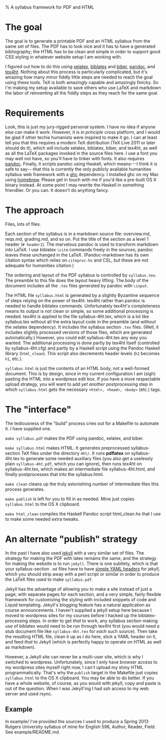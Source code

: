 % A syllabus framework for PDF and HTML

# The goal

The goal is to generate a printable PDF and an HTML syllabus from the same set of files. The PDF has to look nice and it has to have a generated bibliography; the HTML has to be clean and simple in order to support good CSS styling in whatever website setup I am working with.

I figured out how to do this using [xelatex](http://tug.org/xetex/), [biblatex](http://www.ctan.org/tex-archive/help/Catalogue/entries/biblatex.html) and [biber](http://biblatex-biber.sourceforge.net/), [pandoc](http://johnmacfarlane.net/pandoc/), and [tex4ht](http://tug.org/tex4ht/). Nothing about this process is particularly complicated, but it's amazing how many minor fiddly little steps are needed to reach the goal using these tools. TeX is both amazingly capable and amazingly finicky. So I'm making my setup available to save others who use LaTeX and markdown the labor of reinventing all the fiddly steps as they reach for the same goal.

# Requirements

Look, this is just my jury-rigged personal system. I have no idea if anyone else can make it work. However, it is *in principle* cross platform, and I would be glad if other techie humanists were inspired to make it go. I can at least tell you that this requires a modern TeX distribution (TeX Live 2011 or later should do it), which will include xelatex, biblatex, biber, and tex4ht, as well as all the LaTeX packages invoked in the source files here. I use a font you may well not have, so you'll have to tinker with fonts. It also requires [pandoc](http://johnmacfarlane.net/pandoc/). Finally, it scripts pandoc using Haskell, which means---I think it is safe to say---that this is currently the only publicly available humanities syllabus web framework with a [ghc](http://www.haskell.org/ghc/) dependency. I installed ghc on my Mac using [homebrew](http://mxcl.github.com/homebrew/). Please get in touch with me if you'd like a pre-built OS X binary instead. At some point I may rewrite the Haskell in something friendlier. Or you can. It doesn't do anything fancy.


# The approach

Files, lots of files.

Each section of the syllabus is in a markdown source file: overview.md, reqs.md, grading.md, and so on. Put the title of the section as a level 1 header (`# header1`). The marvelous pandoc is used to transform markdown into LaTeX. I use biblatex `\cite` commands freely in the sources; pandoc leaves these unchanged in the LaTeX.  (Pandoc-markdown has its own citation syntax which relies on `citeproc-hs` and CSL, but these are not adequate for humanities citation.) 

The ordering and layout of the PDF syllabus is controlled by `syllabus.tex`. The preamble to this file does the layout heavy lifting. The body of the document includes all the `.tex` files generated by pandoc with `\input`. 

The HTML file `syllabus.html` is generated by a slightly Byzantine sequence of steps relying on the power of tex4ht. tex4ht rather than pandoc is needed to handle biblatex commands. Unfortunately tex4ht's completeness means its output is not clean or simple, so some additional processing is needed. tex4ht is applied to the file syllabus-4ht.tex, which is a lot like syllabus.tex without all the extra layout code in the preamble (and without the xelatex dependency). It includes the syllabus section `.tex` files. (Well, it includes slightly processed versions of those files, which are generated  automatically.) However, you could edit syllabus-4ht.tex any way you wanted. The additional processing is done partly by tex4ht itself (controlled by syllabus-4ht.cfg) and partly by a Haskell script using the Pandoc Haskell library (`html_clean`). This script also decrements header levels (`h2` becomes `h1`, etc.).

`syllabus.html` is just the contents of an HTML body, not a well-formed document. This is by design, since in my current configuration I am (sigh) pasting the HTML into a wordpress edit box. If you have a more respectable upload strategy, you will want to add *yet another* postprocessing step in which `syllabus.html` gets the necessary `<html>, <head>, <body>` (etc.) tags. 

# The "interface"

The tediousness of the "build" process cries out for a Makefile to automate it. I have supplied one.

`make syllabus.pdf` makes the PDF using pandoc, xelatex, and biber.

`make syllabus.html` makes HTML. It generates preprocessed syllabus-section TeX files under the directory `4ht/`. It runs **pdflatex** on syllabus-4ht.tex to generate some needed auxiliary files (you also get a uselessly plain `syllabus-4ht.pdf`, which you can ignore), then runs tex4ht on syllabus-4ht.tex, which makes an intermediate file syllabus-4ht.html, and finally postprocesses that into the syllabus.html.

`make clean` cleans up the truly astonishing number of intermediate files this process generates.

`make publish` is left for you to fill in as needed. Mine just copies `syllabus.html` to the OS X clipboard.

`make html_clean` compiles the Haskell Pandoc script html_clean.hs that I use to make some needed extra tweaks. 

# An alternate "publish" strategy

In the past I have also used [jekyll](mojombo/jekyll) with a very similar set of files. The strategy for making the PDF with latex remains the same, and the strategy for making the website is to run `jekyll`. There is one subtlety, which is that your syllabus-section `.md` files have to have [simple YAML headers](https://github.com/mojombo/jekyll/wiki/YAML-Front-Matter) for jekyll, which you should strip away with a perl script or similar in order to produce the LaTeX files used to make `syllabus.pdf`.

Jekyll has the advantage of allowing you to make a site instead of just a page, with separate pages for each section, and a very simple, fairly flexible framework for customizing the styling with included snippets of code and Liquid templating. Jekyll's blogging feature has a natural application as course announcements. I haven't supplied a jekyll setup here because I moved to wordpress sites for my courses before I hacked up the biblatex-processing steps. In order to get *that* to work, any syllabus section making use of biblatex would need to be run through tex4ht first (you would need a stub document file like `syllabus-4ht.tex` for *each* such source). Then take the resulting HTML file, clean it up as I do here, stick a YAML header on it, and feed *that* to Jekyll (which is perfectly happy to operate on HTML as well as markdown).

However, a Jekyll site can never be a multi-user site, which is why I switched to wordpress. Unfortunately, since I only have browser access to my wordpress sites myself right now, I can't upload my shiny HTML programmatically. That's why the `publish` target in the Makefile just copies `syllabus.html` to the OS X clipboard. You may be able to do better. If you have a whole website, of course, as you would with jekyll, copy and paste is out of the question. When I was Jekyll'ing I had ssh access to my web server and used rsync.

## Example

In example/ I've provided the sources I used to produce a Spring 2013 Rutgers University syllabus of mine for English 596, Author, Reader, Field.  See example/README.md.
